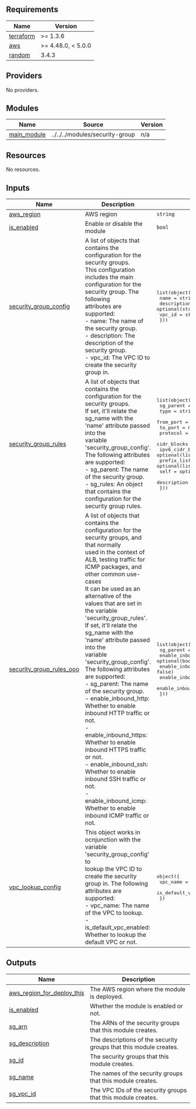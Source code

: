 <!-- BEGIN_TF_DOCS -->
## Requirements

| Name | Version |
|------|---------|
| <a name="requirement_terraform"></a> [terraform](#requirement\_terraform) | >= 1.3.6 |
| <a name="requirement_aws"></a> [aws](#requirement\_aws) | >= 4.48.0, < 5.0.0 |
| <a name="requirement_random"></a> [random](#requirement\_random) | 3.4.3 |

## Providers

No providers.

## Modules

| Name | Source | Version |
|------|--------|---------|
| <a name="module_main_module"></a> [main\_module](#module\_main\_module) | ../../../modules/security-group | n/a |

## Resources

No resources.

## Inputs

| Name | Description | Type | Default | Required |
|------|-------------|------|---------|:--------:|
| <a name="input_aws_region"></a> [aws\_region](#input\_aws\_region) | AWS region | `string` | n/a | yes |
| <a name="input_is_enabled"></a> [is\_enabled](#input\_is\_enabled) | Enable or disable the module | `bool` | n/a | yes |
| <a name="input_security_group_config"></a> [security\_group\_config](#input\_security\_group\_config) | A list of objects that contains the configuration for the security groups.<br>This configuration includes the main configuration for the security group. The following<br>attributes are supported:<br>- name: The name of the security group.<br>- description: The description of the security group.<br>- vpc\_id: The VPC ID to create the security group in. | <pre>list(object({<br>    name        = string<br>    description = optional(string, null)<br>    vpc_id      = string<br>  }))</pre> | `null` | no |
| <a name="input_security_group_rules"></a> [security\_group\_rules](#input\_security\_group\_rules) | A list of objects that contains the configuration for the security groups.<br>If set, it'll relate the sg\_name with the 'name' attribute passed into the<br>variable 'security\_group\_config'. The following attributes are supported:<br>- sg\_parent: The name of the security group.<br>- sg\_rules: An object that contains the configuration for the security group rules. | <pre>list(object({<br>    sg_parent        = string<br>    type             = string<br>    from_port        = number<br>    to_port          = number<br>    protocol         = string<br>    cidr_blocks      = optional(list(string), null)<br>    ipv6_cidr_blocks = optional(list(string), null)<br>    prefix_list_ids  = optional(list(string), null)<br>    self             = optional(bool, false)<br>    description      = optional(string, null)<br>  }))</pre> | `null` | no |
| <a name="input_security_group_rules_ooo"></a> [security\_group\_rules\_ooo](#input\_security\_group\_rules\_ooo) | A list of objects that contains the configuration for the security groups, and that normally<br>used in the context of ALB, testing traffic for ICMP packages, and other common use-cases<br>It can be used as an alternative of the values that are set in the variable 'security\_group\_rules'.<br>If set, it'll relate the sg\_name with the 'name' attribute passed into the<br>variable 'security\_group\_config'. The following attributes are supported:<br>- sg\_parent: The name of the security group.<br>- enable\_inbound\_http: Whether to enable inbound HTTP traffic or not.<br>- enable\_inbound\_https: Whether to enable inbound HTTPS traffic or not.<br>- enable\_inbound\_ssh: Whether to enable inbound SSH traffic or not.<br>- enable\_inbound\_icmp: Whether to enable inbound ICMP traffic or not. | <pre>list(object({<br>    sg_parent            = string<br>    enable_inbound_http  = optional(bool, false)<br>    enable_inbound_https = optional(bool, false)<br>    enable_inbound_ssh   = optional(bool, false)<br>    enable_inbound_icmp  = optional(bool, false)<br>  }))</pre> | `null` | no |
| <a name="input_vpc_lookup_config"></a> [vpc\_lookup\_config](#input\_vpc\_lookup\_config) | This object works in ocnjunction with the variable 'security\_group\_config' to<br>lookup the VPC ID to create the security group in. The following attributes are supported:<br>- vpc\_name: The name of the VPC to lookup.<br>- is\_default\_vpc\_enabled: Whether to lookup the default VPC or not. | <pre>object({<br>    vpc_name               = optional(string, null)<br>    is_default_vpc_enabled = optional(bool, false)<br>  })</pre> | `null` | no |

## Outputs

| Name | Description |
|------|-------------|
| <a name="output_aws_region_for_deploy_this"></a> [aws\_region\_for\_deploy\_this](#output\_aws\_region\_for\_deploy\_this) | The AWS region where the module is deployed. |
| <a name="output_is_enabled"></a> [is\_enabled](#output\_is\_enabled) | Whether the module is enabled or not. |
| <a name="output_sg_arn"></a> [sg\_arn](#output\_sg\_arn) | The ARNs of the security groups that this module creates. |
| <a name="output_sg_description"></a> [sg\_description](#output\_sg\_description) | The descriptions of the security groups that this module creates. |
| <a name="output_sg_id"></a> [sg\_id](#output\_sg\_id) | The security groups that this module creates. |
| <a name="output_sg_name"></a> [sg\_name](#output\_sg\_name) | The names of the security groups that this module creates. |
| <a name="output_sg_vpc_id"></a> [sg\_vpc\_id](#output\_sg\_vpc\_id) | The VPC IDs of the security groups that this module creates. |
<!-- END_TF_DOCS -->
